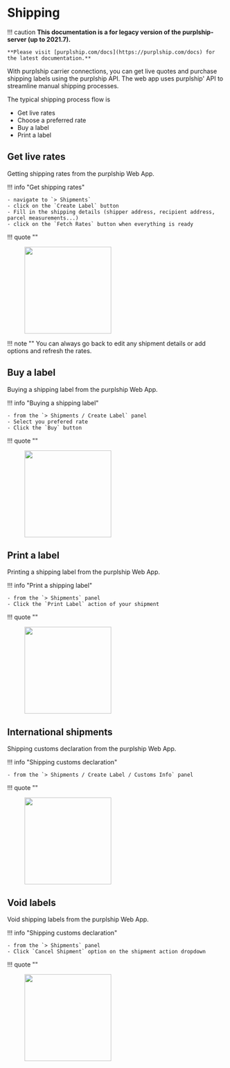 # Shipping

!!! caution
    **This documentation is a for legacy version of the purplship-server (up to 2021.7).**

    **Please visit [purplship.com/docs](https://purplship.com/docs) for the latest documentation.**

With purplship carrier connections, you can get live quotes and purchase shipping labels using the purplship API.
The web app uses purplship' API to streamline manual shipping processes.

The typical shipping process flow is

- Get live rates
- Choose a preferred rate
- Buy a label
- Print a label

## Get live rates

Getting shipping rates from the purplship Web App.

!!! info "Get shipping rates"

    - navigate to `> Shipments`
    - click on the `Create Label` button
    - Fill in the shipping details (shipper address, recipient address, parcel measurements...)
    - click on the `Fetch Rates` button when everything is ready

!!! quote ""
    <figure>
      <img src="/tutos/shipping-live-rates.gif" height="200" />
    </figure>


!!! note ""
    You can always go back to edit any shipment details or add options and refresh the rates.


## Buy a label

Buying a shipping label from the purplship Web App.

!!! info "Buying a shipping label"

    - from the `> Shipments / Create Label` panel
    - Select you prefered rate
    - Click the `Buy` button

!!! quote ""
    <figure>
      <img src="/tutos/shipping-label-purchase.gif" height="200" />
    </figure>


## Print a label

Printing a shipping label from the purplship Web App.

!!! info "Print a shipping label"

    - from the `> Shipments` panel
    - Click the `Print Label` action of your shipment

!!! quote ""
    <figure>
      <img src="/tutos/printing-label.gif" height="200" />
    </figure>


## International shipments

Shipping customs declaration from the purplship Web App.

!!! info "Shipping customs declaration"

    - from the `> Shipments / Create Label / Customs Info` panel

!!! quote ""
    <figure>
      <img src="/tutos/shipping-international-config.gif" height="200" />
    </figure>


## Void labels

Void shipping labels from the purplship Web App.

!!! info "Shipping customs declaration"

    - from the `> Shipments` panel
    - Click `Cancel Shipment` option on the shipment action dropdown

!!! quote ""
    <figure>
      <img src="/tutos/void-shipping-label.gif" height="200" />
    </figure>

